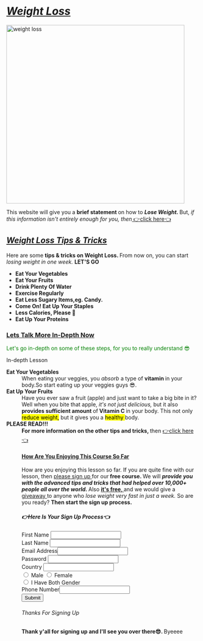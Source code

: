 <html lang="en">
  <head>
    <title>Weight Loss</title>
  </head>
  <body>
    <h1><b><i><u>Weight Loss</u></i></b></h1> 
    <img src="https://i0.wp.com/images-prod.healthline.com/hlcmsresource/images/AN_images/woman-measuring-stomach-1296x728.jpg?w=1155&h=1528" width="467" alt="weight loss"> 
    <p> This website will give you a <b>brief statement </b>on how to <i><b>Lose Weight. </b></i>But, <em> if this information isn't entirely enough for you, then</em><a href=" https://i0.wp.com/images-prod.healthline.com/hlcmsresource/images/AN_images/woman-measuring-stomach-1296x728.jpg?w=1155&h=1528"> 
👉click here👈 </a> 
      <h2><u><i><b>Weight Loss Tips & Tricks</b></i></u></h2> 
    Here are some <b>tips & tricks on Weight Loss. </b>From now on, you can start <em>losing weight in one week. </em><b>LET'S GO </b> 
    <ul> 
      <li><b>Eat Your Vegetables</b></li> 
      <li><b>Eat Your Fruits</b></li> 
      <li><b>Drink Plenty Of Water</b></li> 
      <li><b>Exercise Regularly</b></li> 
      <li><b>Eat Less Sugary Items,eg. Candy.</b></li> 
      <li><b>Come On! Eat Up Your Staples</b></li>
      <li><b>Less Calories, Please 🙏</b></li> 
      <li><b>Eat Up Your Proteins</b></li> 
      </ul>
    <h3><u>Lets Talk More In-Depth Now </u></h3> 
      <p style=color:green> Let's go in-depth on some of these steps, for you to really understand 😎</p> 
    <dl> In-depth Lesson </dl><dt><b>Eat Your Vegetables</b></dt>
    <dd>When eating your veggies, you <em>absorb</em> a type of <b>vitamin </b>in your body.So start eating up your veggies guys 😎.</dd>
    <dt><b>Eat Up Your Fruits</b></dt>
    <dd>Have you ever saw a fruit (apple) and just want to take a big bite in it? Well when you bite that apple, <i>it's not just delicious,</i> but it also <b>provides sufficient amount </b>of<b> Vitamin C </b>in your body. This not only <mark>reduce weight,</mark> but it gives you a <mark> healthy </mark> body. 
      <dt><b>PLEASE READ!!!</b></dt> 
    <dd><b>For more information on the other tips and tricks, </b>then <a href="https://i0.wp.com/images-prod.healthline.com/hlcmsresource/images/AN_images/woman-measuring-stomach-1296x728.jpg?w=1155&h=1528">👉click here👈</a> 
      <h4><b><u>How Are You Enjoying This Course So Far</u></b></h4> 
      <p>How are you enjoying this lesson so far. If you are quite fine with our lesson, then <u> please sign up </u>for our<b> free course. </b>We will <b><em>provide you with the advanced tips and tricks that had helped over 10,000+ people all over the world. </em></b>Also <u><b> it's free, </b></u>and we would give a <u>giveaway </u> to anyone who <em>lose weight very fast in just a week. </em>So are you ready? <b>Then start the sign up process. </b></p> 
      <h5><b>👉Here Is Your Sign Up Process👈</b></h5> 
      <form> 
        <label>First Name <input type="text">
          <br> 
          <label>Last Name <input type="text"> 
            <br> 
            <label>Email Address<input type="text"> 
              <br> 
              <label for="user-pwd">Password</label> 
              <input type="password" name="user-password"> 
              <br>
              <label>Country <input type="text"> 
                <br> 
                <input type="radio" name="theme">
                  <label for="Male">Male</label> 
                <input type="radio" name="theme"> 
                <label for="Female">Female</label><br> 
                <input type="radio" name="theme"> 
                <label for="Both Gender">I Have Both Gender</label> 
                <br> 
                <label>Phone Number<input type="text "> 
                  <br> 
                  <input type="Submit" value="Submit">
                  </form> 
                <h6>Thanks For Signing Up</h6> 
                <p><b>Thank y'all for signing up and I'll see you over there😎. </b>Byeeee</p> 
                  
                  
  </body>
</html>
